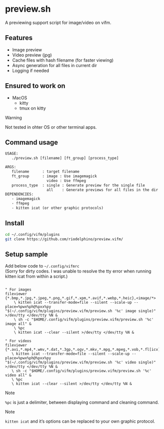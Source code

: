 # preview.sh

A previewing support script for image/video on vifm.


## Features

   - Image preview
   - Video preview (jpg)
   - Cache files with hash filename (for faster viewing)
   - Async generation for all files in current dir
   - Logging if needed

## Ensured to work on

   - MacOS
      - kitty
      - tmux on kitty
   
   > [!Warning]
   > Not tested in ohter OS or other terminal apps.



## Command usage

```txt
USAGE:
   ./preview.sh [filename] [ft_group] [process_type]

ARGS:
   filename      : target filename
   ft_group      : image : Use imagemagick
                   video : Use ffmpeg
   process_type  : single : Generate preview for the single file
                   all    : Generate previews for all files in the dir
DEPENDENCIES:
   - imagemagick
   - ffmpeg
   - kitten icat (or other graphic protocols)
```

## Install

```bash
cd ~/.config/vifm/plugins
git clone https://github.com/riodelphino/preview.vifm/
```

## Setup sample

Add below code to `~/.config/vifmrc`  
(Sorry for dirty codes. I was unable to resolve the tty error when running kitten icat from within a script.)

```vim

" For images
fileviewer {*.bmp,*.jpg,*.jpeg,*.png,*.gif,*.xpm,*.avif,*.webp,*.heic},<image/*>
    \ kitten icat --transfer-mode=file --silent --scale-up --place=%pwx%ph@%pxx%py "$(~/.config/vifm/plugins/preview.vifm/preview.sh '%c' image single)" >/dev/tty </dev/tty %N &
    \ sh -c "$HOME/.config/vifm/plugins/preview.vifm/preview.sh '%c' image all" &
    \ %pc
    \ kitten icat --clear --silent >/dev/tty </dev/tty %N &

" For videos
fileviewer {*.avi,*.mp4,*.wmv,*.dat,*.3gp,*.ogv,*.mkv,*.mpg,*.mpeg,*.vob,*.fl[icv],*.m2v,*.mov,*.webm,*.ts,*.mts,*.m4v,*.r[am],*.qt,*.divx,*.as[fx]},
   \ kitten icat --transfer-mode=file --silent --scale-up --place=%pwx%ph@%pxx%py "$(~/.config/vifm/plugins/preview.vifm/preview.sh '%c' video single)" >/dev/tty </dev/tty %N &
   \ sh -c "$HOME/.config/vifm/plugins/preview.vifm/preview.sh '%c' video all" &
   \ %pc
   \ kitten icat --clear --silent >/dev/tty </dev/tty %N &
```

> [!Note]
> `%pc` is just a delimiter, between displaying command and cleaning command.

> [!Note]
> `kitten icat` and it’s options can be replaced to your own graphic protocol.


